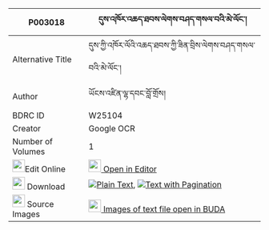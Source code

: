 |P003018|དུས་འཁོར་འཆད་ཐབས་ལེགས་བཤད་གསལ་བའི་མེ་ལོང་། 
| --- | --- 
|Alternative Title |དུས་ཀྱི་འཁོར་ལོའི་འཆད་ཐབས་ཀྱི་ཟིན་བྲིས་ལེགས་བཤད་གསལ་བའི་མེ་ལོང་།
|Author| ཡོངས་འཛིན་ལྷ་དབང་བློ་གྲོས།
|BDRC ID | W25104
|Creator | Google OCR
|Number of Volumes| 1
|<img width="25" src="https://img.icons8.com/color/25/000000/edit-property.png">Edit Online| [<img width="25" src="https://avatars.githubusercontent.com/u/45091458?s=200&v=4"> Open in Editor](http://editor.openpecha.org/P003018)
|<img width="25" src="https://img.icons8.com/fluent/48/000000/download-2.png"/>  Download | [![](https://img.icons8.com/color/20/000000/txt.png)Plain Text](https://github.com/Openpecha/P003018/releases/download/v1/dukhor_che_tab_lekshe_salwa_i__plain_P003018.zip), [![](https://img.icons8.com/color/20/000000/txt.png)Text with Pagination](https://github.com/Openpecha/P003018/releases/download/v1/dukhor_che_tab_lekshe_salwa_i__pages_P003018.zip)
|<img width="25" src="https://img.icons8.com/plasticine/100/000000/pictures-folder.png"/>  Source Images | [<img width="25" src="https://library.bdrc.io/icons/BUDA-small.svg"> Images of text file open in BUDA](https://library.bdrc.io/show/bdr:W25104)